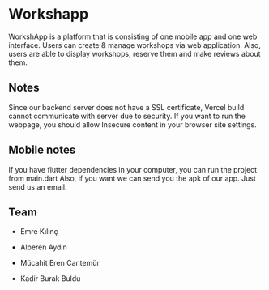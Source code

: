 # Workshapp

WorkshApp is a platform that is consisting of one mobile app and one web interface. Users can create & manage workshops via web application. Also, users are able to display workshops, reserve them and make reviews about them.

## Notes

Since our backend server does not have a SSL certificate, Vercel build cannot communicate with server due to security. If you want to run the webpage, you should allow Insecure content in your browser site settings.

## Mobile notes
If you have flutter dependencies in your computer, you can run the project from main.dart
Also, if you want we can send you the apk of our app. Just send us an email.

## Team

* Emre Kılınç
	
* Alperen Aydın

* Mücahit Eren Cantemür

* Kadir Burak Buldu
